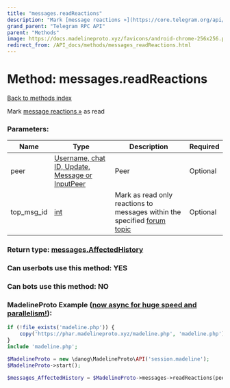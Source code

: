 ```yaml
---
title: "messages.readReactions"
description: "Mark [message reactions »](https://core.telegram.org/api/reactions) as read"
grand_parent: "Telegram RPC API"
parent: "Methods"
image: https://docs.madelineproto.xyz/favicons/android-chrome-256x256.png
redirect_from: /API_docs/methods/messages_readReactions.html
---
```

# Method: messages.readReactions
[Back to methods index](index.html)



Mark [message reactions »](https://core.telegram.org/api/reactions) as read

### Parameters:

| Name     |    Type       | Description | Required |
|----------|---------------|-------------|----------|
|peer|[Username, chat ID, Update, Message or InputPeer](/API_docs/types/InputPeer.html) | Peer | Optional|
|top\_msg\_id|[int](/API_docs/types/int.html) | Mark as read only reactions to messages within the specified [forum topic](https://core.telegram.org/api/forum#forum-topics) | Optional|


### Return type: [messages.AffectedHistory](/API_docs/types/messages.AffectedHistory.html)

### Can userbots use this method: **YES**

### Can bots use this method: **NO**


### MadelineProto Example ([now async for huge speed and parallelism!](https://docs.madelineproto.xyz/docs/ASYNC.html)):


```php
if (!file_exists('madeline.php')) {
    copy('https://phar.madelineproto.xyz/madeline.php', 'madeline.php');
}
include 'madeline.php';

$MadelineProto = new \danog\MadelineProto\API('session.madeline');
$MadelineProto->start();

$messages_AffectedHistory = $MadelineProto->messages->readReactions(peer: $InputPeer, top_msg_id: $int, );
```

